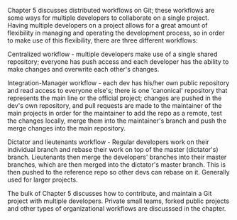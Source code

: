 Chapter 5 discusses distributed workflows on Git; these workflows are some ways for
multiple developers to collaborate on a single project. Having multiple developers on
a project allows for a great amount of flexibility in managing and operating the development
process, so in order to make use of this flexibility, there are three different workflows:

Centralized workflow - multiple developers make use of a single shared repository; everyone has
push access and each developer has the ability to make changes and overwrite each 
other's changes.

Integration-Manager workflow - each dev has his/her own public repository and read access to 
everyone else's; there is one 'canonical' repository that represents the main line or the 
official project; changes are pushed in the dev's own repository, and pull requests are made
to the maintainer of the main projects in order for the maintainer to add the repo as a
remote, test the changes locally, merge them into the maintainer's branch and push the merge
changes into the main repository.

Dictator and lieutenants workflow - Regular developers work on their individual
 branch and rebase their work on top of the master (dictator's) branch. Lieutenants then
merge the developers' branches into their master branches, which are then merged into
the dictator's master branch. This is then pushed to the reference repo so other devs can
rebase on it. Generally used for larger projects.

The bulk of Chapter 5 discusses how to contribute, and maintain a Git project
with multiple developers.
Private small teams, forked public projects and other types of organizational 
workflows are discusssed in the chapter.
